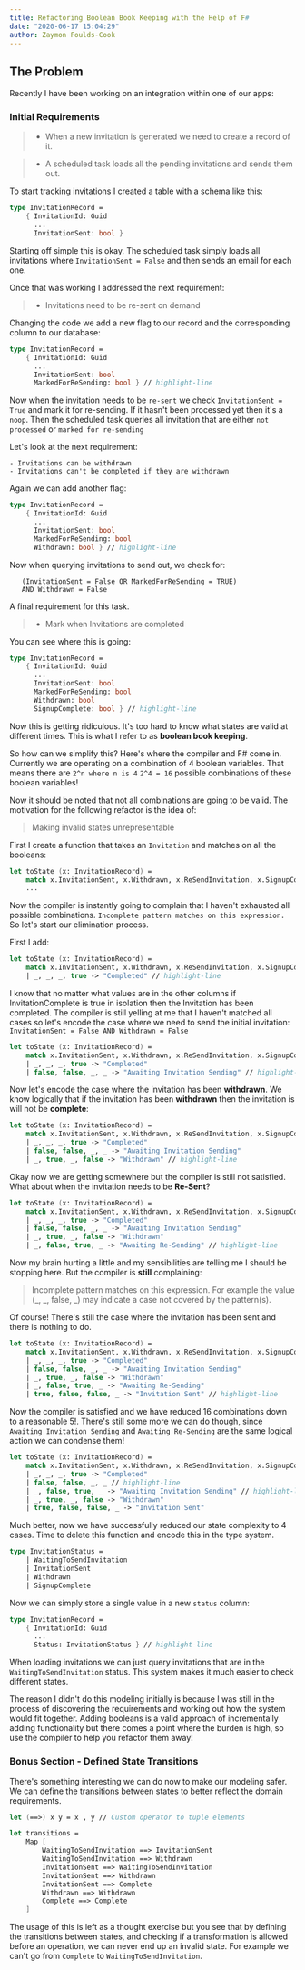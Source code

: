 ```yaml
---
title: Refactoring Boolean Book Keeping with the Help of F#
date: "2020-06-17 15:04:29"
author: Zaymon Foulds-Cook
---
```


## The Problem
Recently I have been working on an integration within one of our apps:

### Initial Requirements

> - When a new invitation is generated we need to create a record of it.

> - A scheduled task loads all the pending invitations and sends them out.


To start tracking invitations I created a table with a schema like this:

```fsharp
type InvitationRecord =
    { InvitationId: Guid
      ...
      InvitationSent: bool }
```

Starting off simple this is okay. The scheduled task simply loads all invitations where `InvitationSent = False` and then sends an email for each one.

Once that was working I addressed the next requirement:

> - Invitations need to be re-sent on demand

Changing the code we add a new flag to our record and the corresponding column to our database:

```fsharp
type InvitationRecord =
    { InvitationId: Guid
      ...
      InvitationSent: bool
      MarkedForReSending: bool } // highlight-line
```

Now when the invitation needs to be `re-sent` we check `InvitationSent = True` and mark it for re-sending. If it hasn't been processed yet then it's a `noop`. Then the scheduled task queries all invitation that are either `not processed` or `marked for re-sending`

Let's look at the next requirement:

```
- Invitations can be withdrawn
- Invitations can't be completed if they are withdrawn
```

Again we can add another flag:

```fsharp
type InvitationRecord =
    { InvitationId: Guid
      ...
      InvitationSent: bool
      MarkedForReSending: bool
      Withdrawn: bool } // highlight-line
```

Now when querying invitations to send out, we check for:
```
   (InvitationSent = False OR MarkedForReSending = TRUE)
   AND Withdrawn = False
```

A final requirement for this task.

> - Mark when Invitations are completed

You can see where this is going:

```fsharp
type InvitationRecord =
    { InvitationId: Guid
      ...
      InvitationSent: bool
      MarkedForReSending: bool
      Withdrawn: bool
      SignupComplete: bool } // highlight-line
```

Now this is getting ridiculous. It's too hard to know what states are valid at different times. This is what I refer to as __boolean book keeping__.

So how can we simplify this? Here's where the compiler and F# come in. Currently we are operating on a combination of 4 boolean variables.
That means there are `2^n where n is 4` `2^4 = 16` possible combinations of these boolean variables!

Now it should be noted that not all combinations are going to be valid. The motivation for the following refactor is the idea of:

> Making invalid states unrepresentable

First I create a function that takes an `Invitation` and matches on all the booleans:

```fsharp
let toState (x: InvitationRecord) =
    match x.InvitationSent, x.Withdrawn, x.ReSendInvitation, x.SignupComplete with
    ...
```

Now the compiler is instantly going to complain that I haven't exhausted all possible combinations. `Incomplete pattern matches on this expression.` So let's start our elimination process.


First I add:

```fsharp
let toState (x: InvitationRecord) =
    match x.InvitationSent, x.Withdrawn, x.ReSendInvitation, x.SignupComplete with
    | _, _, _, true -> "Completed" // highlight-line
```

I know that no matter what values are in the other columns if InvitationComplete is true in isolation then the Invitation has been completed.
The compiler is still yelling at me that I haven't matched all cases so let's encode the case where we need to send the initial invitation: `InvitationSent = False AND Withdrawn = False`

```fsharp
let toState (x: InvitationRecord) =
    match x.InvitationSent, x.Withdrawn, x.ReSendInvitation, x.SignupComplete with
    | _, _, _, true -> "Completed"
    | false, false, _, _ -> "Awaiting Invitation Sending" // highlight-line
```

Now let's encode the case where the invitation has been __withdrawn__. We know logically that if the invitation has been __withdrawn__ then the invitation is will not be __complete__:

```fsharp
let toState (x: InvitationRecord) =
    match x.InvitationSent, x.Withdrawn, x.ReSendInvitation, x.SignupComplete with
    | _, _, _, true -> "Completed"
    | false, false, _, _ -> "Awaiting Invitation Sending"
    | _, true, _, false -> "Withdrawn" // highlight-line
```

Okay now we are getting somewhere but the compiler is still not satisfied. What about when the invitation needs to be __Re-Sent__?

```fsharp
let toState (x: InvitationRecord) =
    match x.InvitationSent, x.Withdrawn, x.ReSendInvitation, x.SignupComplete with
    | _, _, _, true -> "Completed"
    | false, false, _, _ -> "Awaiting Invitation Sending"
    | _, true, _, false -> "Withdrawn"
    | _, false, true, _ -> "Awaiting Re-Sending" // highlight-line
```

Now my brain hurting a little and my sensibilities are telling me I should be stopping here. But the compiler is __still__ complaining:

> Incomplete pattern matches on this expression. For example the value (\_, \_\, false, _) may indicate a case not covered by the pattern(s).

Of course! There's still the case where the invitation has been sent and there is nothing to do.

```fsharp
let toState (x: InvitationRecord) =
    match x.InvitationSent, x.Withdrawn, x.ReSendInvitation, x.SignupComplete with
    | _, _, _, true -> "Completed"
    | false, false, _, _ -> "Awaiting Invitation Sending"
    | _, true, _, false -> "Withdrawn"
    | _, false, true, _ -> "Awaiting Re-Sending"
    | true, false, false, _ -> "Invitation Sent" // highlight-line
```


Now the compiler is satisfied and we have reduced 16 combinations down to a reasonable 5!. There's still some more we can do though, since `Awaiting Invitation Sending` and `Awaiting Re-Sending` are the same logical action we can condense them!

```fsharp
let toState (x: InvitationRecord) =
    match x.InvitationSent, x.Withdrawn, x.ReSendInvitation, x.SignupComplete with
    | _, _, _, true -> "Completed"
    | false, false, _, _ // highlight-line
    | _, false, true, _ -> "Awaiting Invitation Sending" // highlight-line
    | _, true, _, false -> "Withdrawn"
    | true, false, false, _ -> "Invitation Sent"
```

Much better, now we have successfully reduced our state complexity to 4 cases. Time to delete this function and encode this in the type system.

```fsharp
type InvitationStatus =
    | WaitingToSendInvitation
    | InvitationSent
    | Withdrawn
    | SignupComplete
```

Now we can simply store a single value in a new `status` column:

```fsharp
type InvitationRecord =
    { InvitationId: Guid
      ...
      Status: InvitationStatus } // highlight-line
```

When loading invitations we can just query invitations that are in the `WaitingToSendInvitation` status. This system makes it much easier to check different states.

The reason I didn't do this modeling initially is because I was still in the process of discovering the requirements and working out how the system would fit together. Adding booleans is a valid approach of incrementally adding functionality but there comes a point where the burden is high, so use the compiler to help you refactor them away!

### Bonus Section - Defined State Transitions
There's something interesting we can do now to make our modeling safer. We can define the transitions between states to better reflect the domain requirements.

```fsharp
let (==>) x y = x , y // Custom operator to tuple elements

let transitions =
    Map [
        WaitingToSendInvitation ==> InvitationSent
        WaitingToSendInvitation ==> Withdrawn
        InvitationSent ==> WaitingToSendInvitation
        InvitationSent ==> Withdrawn
        InvitationSent ==> Complete
        Withdrawn ==> Withdrawn
        Complete ==> Complete
    ]
```

The usage of this is left as a thought exercise but you see that by defining the transitions between states, and checking if a transformation is allowed before an operation, we can never end up an invalid state. For example we can't go from `Complete` to `WaitingToSendInvitation`.

